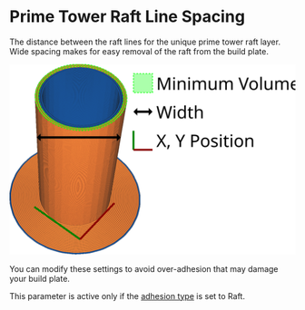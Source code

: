 Prime Tower Raft Line Spacing
====
The distance between the raft lines for the unique prime tower raft layer. Wide spacing makes for easy removal of the raft from the build plate.

![Prime Tower Base Slope](../images/prime_tower_56.svg)

You can modify these settings to avoid over-adhesion that may damage your build plate.


This parameter is active only if the [adhesion type](../platform_adhesion/adhesion_type.md) is set to Raft.